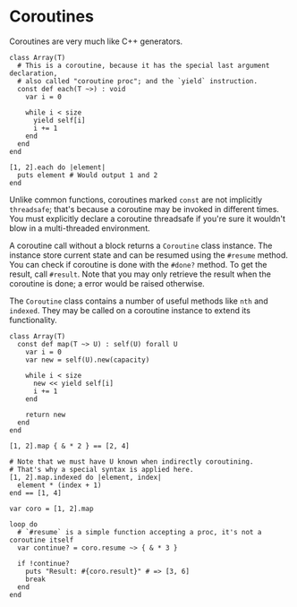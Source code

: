 # Coroutines

Coroutines are very much like C++ generators.

```onyx
class Array(T)
  # This is a coroutine, because it has the special last argument declaration,
  # also called "coroutine proc"; and the `yield` instruction.
  const def each(T ~>) : void
    var i = 0

    while i < size
      yield self[i]
      i += 1
    end
  end
end

[1, 2].each do |element|
  puts element # Would output 1 and 2
end
```

Unlike common functions, coroutines marked `const` are not implicitly `threadsafe`; that's because a coroutine may be invoked in different times. You must explicitly declare a coroutine threadsafe if you're sure it wouldn't blow in a multi-threaded environment.

A coroutine call without a block returns a `Coroutine` class instance. The instance store current state and can be resumed using the `#resume` method. You can check if coroutine is done with the `#done?` method. To get the result, call `#result`. Note that you may only retrieve the result when the coroutine is done; a error would be raised otherwise.

The `Coroutine` class contains a number of useful methods like `nth` and `indexed`. They may be called on a coroutine instance to extend its functionality.

```onyx
class Array(T)
  const def map(T ~> U) : self(U) forall U
    var i = 0
    var new = self(U).new(capacity)

    while i < size
      new << yield self[i]
      i += 1
    end

    return new
  end
end

[1, 2].map { & * 2 } == [2, 4]

# Note that we must have U known when indirectly coroutining.
# That's why a special syntax is applied here.
[1, 2].map.indexed do |element, index|
  element * (index + 1)
end == [1, 4]

var coro = [1, 2].map

loop do
  # `#resume` is a simple function accepting a proc, it's not a coroutine itself
  var continue? = coro.resume ~> { & * 3 }

  if !continue?
    puts "Result: #{coro.result}" # => [3, 6]
    break
  end
end
```
